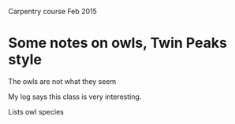 Carpentry course Feb 2015

Some notes on owls, Twin Peaks style
====================================

The owls are not what they seem

My log says this class is very interesting.

Lists owl species 
